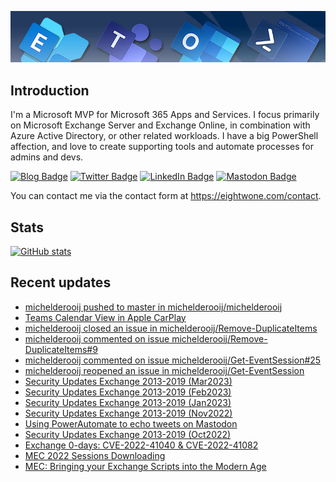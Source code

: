 ![Banner](assets/Metro_v6_Banner_GitHub.jpg)

## Introduction
I'm a Microsoft MVP for Microsoft 365 Apps and Services. I focus primarily on Microsoft Exchange Server and Exchange Online, 
in combination with Azure Active Directory, or other related workloads. I have a big PowerShell affection, and love to create 
supporting tools and automate processes for admins and devs.

<a href="https://eightwone.com"><img src="https://img.shields.io/badge/-Blog-blue?style=for-the-badge&logo=wordpress&logoColor=white" alt="Blog Badge"/></a>
<a href="https://twitter.com/mderooij"><img src="https://img.shields.io/badge/Twitter-blue?style=for-the-badge&logo=twitter&logoColor=white" alt="Twitter Badge"/></a>
<a href="https://nl.linkedin.com/in/michelderooij"><img src="https://img.shields.io/badge/LinkedIn-blue?style=for-the-badge&logo=linkedin&logoColor=white" alt="LinkedIn Badge"/></a>
<a rel="me" href="https://mastodon.cloud/@mderooij"><img src="https://img.shields.io/badge/-Mastodon-blueviolet?style=for-the-badge&logo=mastodon&logoColor=white" alt="Mastodon Badge"/></a>

You can contact me via the contact form at https://eightwone.com/contact.

## Stats
[![GitHub stats](https://github-readme-stats.vercel.app/api?username=michelderooij&theme=dark&show_icons=true)](https://github.com/anuraghazra/github-readme-stats)

## Recent updates
<!-- LATESTACTIVITY:START -->
- [michelderooij pushed to master in michelderooij/michelderooij](https://github.com/michelderooij/michelderooij/compare/f724b58195...ea704f2d1f)
- [Teams Calendar View in Apple CarPlay](https://eightwone.com/2023/03/30/teams-calendar-view-in-apple-carplay/)
- [michelderooij closed an issue in michelderooij/Remove-DuplicateItems](https://github.com/michelderooij/Remove-DuplicateItems/issues/9)
- [michelderooij commented on issue michelderooij/Remove-DuplicateItems#9](https://github.com/michelderooij/Remove-DuplicateItems/issues/9#issuecomment-1482694107)
- [michelderooij commented on issue michelderooij/Get-EventSession#25](https://github.com/michelderooij/Get-EventSession/issues/25#issuecomment-1482692645)
- [michelderooij reopened an issue in michelderooij/Get-EventSession](https://github.com/michelderooij/Get-EventSession/issues/25)
- [Security Updates Exchange 2013-2019 &lpar;Mar2023&rpar;](https://eightwone.com/2023/03/14/security-updates-exchange-2013-2019-mar2023/)
- [Security Updates Exchange 2013-2019 &lpar;Feb2023&rpar;](https://eightwone.com/2023/02/15/security-updates-exchange-2013-2019-feb2023/)
- [Security Updates Exchange 2013-2019 &lpar;Jan2023&rpar;](https://eightwone.com/2023/01/10/security-updates-exchange-2013-2019-jan2023/)
- [Security Updates Exchange 2013-2019 &lpar;Nov2022&rpar;](https://eightwone.com/2022/11/08/security-updates-exchange-2013-2019-nov2022/)
- [Using PowerAutomate to echo tweets on Mastodon](https://eightwone.com/2022/11/07/using-powerautomate-to-echo-tweets-to-mastodon/)
- [Security Updates Exchange 2013-2019 &lpar;Oct2022&rpar;](https://eightwone.com/2022/10/11/security-updates-exchange-2013-2019-oct2022/)
- [Exchange 0-days: CVE-2022-41040 &amp; CVE-2022-41082](https://eightwone.com/2022/10/03/exchange-0-day/)
- [MEC 2022 Sessions Downloading](https://eightwone.com/2022/09/19/mec-2022-sessions-downloading/)
- [MEC: Bringing your Exchange Scripts into the Modern Age](https://eightwone.com/2022/09/15/mec-bringing-your-exchange-scripts-into-the-modern-age/)
<!-- LATESTACTIVITY:END -->
